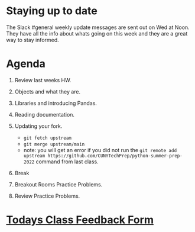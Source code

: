
# Staying up to date
The Slack #general weekly update messages are sent out on Wed at Noon. They have all the info about whats going on this week and they are a great way to stay informed.  


# Agenda
1. Review last weeks HW.
2. Objects and what they are.
3. Libraries and introducing Pandas.
4. Reading documentation. 
5. Updating your fork.
	* `git fetch upstream`
	* `git merge upstream/main`
	* note: you will get an error if you did not run the `git remote add upstream https://github.com/CUNYTechPrep/python-summer-prep-2022` command from last class.  
	
6. Break
7. Breakout Rooms Practice Problems.
8. Review Practice Problems.

# [Todays Class Feedback Form](https://forms.gle/RWnzyHXYrvqGdh7A9)
